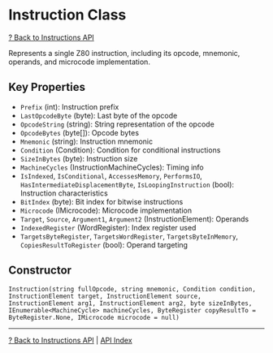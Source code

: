 # Instruction Class

[? Back to Instructions API](README.md)

Represents a single Z80 instruction, including its opcode, mnemonic, operands, and microcode implementation.

## Key Properties
- `Prefix` (int): Instruction prefix
- `LastOpcodeByte` (byte): Last byte of the opcode
- `OpcodeString` (string): String representation of the opcode
- `OpcodeBytes` (byte[]): Opcode bytes
- `Mnemonic` (string): Instruction mnemonic
- `Condition` (Condition): Condition for conditional instructions
- `SizeInBytes` (byte): Instruction size
- `MachineCycles` (InstructionMachineCycles): Timing info
- `IsIndexed`, `IsConditional`, `AccessesMemory`, `PerformsIO`, `HasIntermediateDisplacementByte`, `IsLoopingInstruction` (bool): Instruction characteristics
- `BitIndex` (byte): Bit index for bitwise instructions
- `Microcode` (IMicrocode): Microcode implementation
- `Target`, `Source`, `Argument1`, `Argument2` (InstructionElement): Operands
- `IndexedRegister` (WordRegister): Index register used
- `TargetsByteRegister`, `TargetsWordRegister`, `TargetsByteInMemory`, `CopiesResultToRegister` (bool): Operand targeting

## Constructor
```
Instruction(string fullOpcode, string mnemonic, Condition condition, InstructionElement target, InstructionElement source, InstructionElement arg1, InstructionElement arg2, byte sizeInBytes, IEnumerable<MachineCycle> machineCycles, ByteRegister copyResultTo = ByteRegister.None, IMicrocode microcode = null)
```

---

[? Back to Instructions API](README.md) | [API Index](../README.md)
